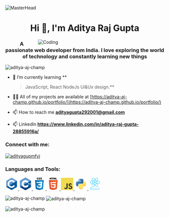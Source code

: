 ![MasterHead](https://camo.githubusercontent.com/19db51af5f90f1b152bc0b9078f5fe97053955be5074f03f17019c70345bdcdb/68747470733a2f2f6d69726f2e6d656469756d2e636f6d2f6d61782f313336302f302a37513379765349765f7430696f4a2d5a2e676966)

<h1 align="center">Hi 👋, I'm Aditya Raj Gupta</h1>
<img align="right" alt="Coding" width="400" src="https://qph.cf2.quoracdn.net/main-qimg-c0c2264911d8cd4a688acd0542240f95"/>
<h3 align="center">A passionate web developer from India. I love exploring the world of technology and constantly learning new things</h3>

<p align="left"> <img src="https://komarev.com/ghpvc/?username=aditya-aj-champ&label=Profile%20views&color=0e75b6&style=flat" alt="aditya-aj-champ" /> </p>

- 🌱 I’m currently learning **
  >JavaScript,
  > React
  > NodeJs
  > Ui&Ux design.**

- 👨‍💻 All of my projects are available at [https://aditya-aj-champ.github.io/portfolio/](https://aditya-aj-champ.github.io/portfolio/)

- 📫 How to reach me **adityagupta292001@gmail.com**
- 📫 Linkedln  **https://www.linkedin.com/in/aditya-raj-gupta-28855916a/**

<h3 align="left">Connect with me:</h3>
<p align="left">
<a href="https://auth.geeksforgeeks.org/user/adityagupmfyj" target="blank"><img align="center" src="https://raw.githubusercontent.com/rahuldkjain/github-profile-readme-generator/master/src/images/icons/Social/geeks-for-geeks.svg" alt="adityagupmfyj" height="30" width="40" /></a>
</p>

<h3 align="left">Languages and Tools:</h3>
<p align="left"> <a href="https://www.cprogramming.com/" target="_blank" rel="noreferrer"> <img src="https://raw.githubusercontent.com/devicons/devicon/master/icons/c/c-original.svg" alt="c" width="40" height="40"/> </a> <a href="https://www.w3schools.com/cpp/" target="_blank" rel="noreferrer"> <img src="https://raw.githubusercontent.com/devicons/devicon/master/icons/cplusplus/cplusplus-original.svg" alt="cplusplus" width="40" height="40"/> </a> <a href="https://www.w3schools.com/css/" target="_blank" rel="noreferrer"> <img src="https://raw.githubusercontent.com/devicons/devicon/master/icons/css3/css3-original-wordmark.svg" alt="css3" width="40" height="40"/> </a> <a href="https://www.w3.org/html/" target="_blank" rel="noreferrer"> <img src="https://raw.githubusercontent.com/devicons/devicon/master/icons/html5/html5-original-wordmark.svg" alt="html5" width="40" height="40"/> </a> <a href="https://developer.mozilla.org/en-US/docs/Web/JavaScript" target="_blank" rel="noreferrer"> <img src="https://raw.githubusercontent.com/devicons/devicon/master/icons/javascript/javascript-original.svg" alt="javascript" width="40" height="40"/> </a> <a href="https://www.python.org" target="_blank" rel="noreferrer"> <img src="https://raw.githubusercontent.com/devicons/devicon/master/icons/python/python-original.svg" alt="python" width="40" height="40"/> </a> <a href="https://reactjs.org/" target="_blank" rel="noreferrer"> <img src="https://raw.githubusercontent.com/devicons/devicon/master/icons/react/react-original-wordmark.svg" alt="react" width="40" height="40"/> </a> </p>

<p><img align="left" src="https://github-readme-stats.vercel.app/api/top-langs?username=aditya-aj-champ&show_icons=true&locale=en&layout=compact" alt="aditya-aj-champ" /></p>

<p>&nbsp;<img align="center" src="https://github-readme-stats.vercel.app/api?username=aditya-aj-champ&show_icons=true&locale=en" alt="aditya-aj-champ" /></p>

<p><img align="center" src="https://github-readme-streak-stats.herokuapp.com/?user=aditya-aj-champ&" alt="aditya-aj-champ" /></p>

